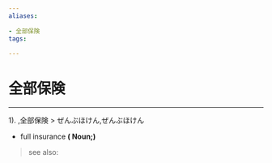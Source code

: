 ```yaml
---
aliases:
    
- 全部保険
tags:
    
---
```


# 全部保険
---
1).
,全部保険 > ぜんぶほけん,ぜんぶほけん

- full insurance
**( Noun;)**
> see also: 
            